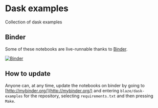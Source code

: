 # Dask examples

Collection of dask examples

## Binder

Some of these notebooks are live-runnable thanks to
[Binder](http://mybinder.org/).

[![Binder](http://mybinder.org/badge.svg)](http://mybinder.org/repo/blaze/dask-examples)


## How to update

Anyone can, at any time, update the notebooks on binder by going to
[http://mybinder.org/](http://mybinder.org/) and entering
`blaze/dask-examples` for the repository, selecting `requirements.txt` and
then pressing `Make`.
